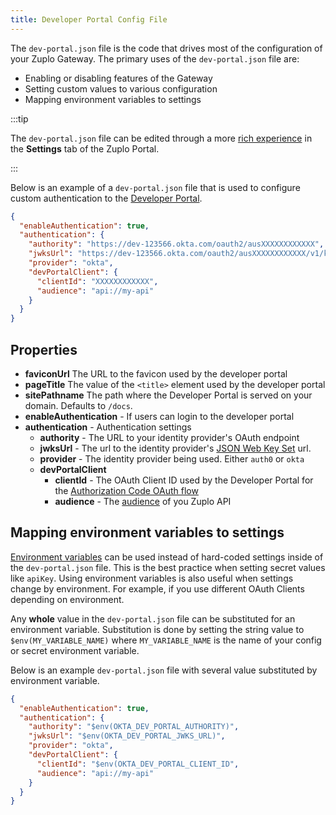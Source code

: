 ```yaml
---
title: Developer Portal Config File
---
```


The `dev-portal.json` file is the code that drives most of the configuration of your Zuplo Gateway. The primary uses of the `dev-portal.json` file are:

- Enabling or disabling features of the Gateway
- Setting custom values to various configuration
- Mapping environment variables to settings

:::tip

The `dev-portal.json` file can be edited through a more [rich experience](../developer-portal/setup.md) in the <SettingsTabIcon /> **Settings** tab of the Zuplo Portal.

:::

Below is an example of a `dev-portal.json` file that is used to configure custom authentication to the [Developer Portal](../developer-portal/index.md).

```json
{
  "enableAuthentication": true,
  "authentication": {
    "authority": "https://dev-123566.okta.com/oauth2/ausXXXXXXXXXXXX",
    "jwksUrl": "https://dev-123566.okta.com/oauth2/ausXXXXXXXXXXXX/v1/keys",
    "provider": "okta",
    "devPortalClient": {
      "clientId": "XXXXXXXXXXXX",
      "audience": "api://my-api"
    }
  }
}
```

## Properties

- **faviconUrl** The URL to the favicon used by the developer portal
- **pageTitle** The value of the `<title>` element used by the developer portal
- **sitePathname** The path where the Developer Portal is served on your domain. Defaults to `/docs`.
- **enableAuthentication** - If users can login to the developer portal
- **authentication** - Authentication settings
  - **authority** - The URL to your identity provider's OAuth endpoint
  - **jwksUrl** - The url to the identity provider's [JSON Web Key Set](https://auth0.com/docs/secure/tokens/json-web-tokens/json-web-key-sets) url.
  - **provider** - The identity provider being used. Either `auth0` or `okta`
  - **devPortalClient**
    - **clientId** - The OAuth Client ID used by the Developer Portal for the [Authorization Code OAuth flow](https://auth0.com/docs/get-started/authentication-and-authorization-flow/authorization-code-flow-with-proof-key-for-code-exchange-pkce)
    - **audience** - The [audience](https://auth0.com/docs/glossary#A:~:text=multi%2Dfactor%20authentication.-,Audience,-The%20unique%20identifier) of you Zuplo API

## Mapping environment variables to settings

[Environment variables](./environment-variables.md) can be used instead of hard-coded settings inside of the `dev-portal.json` file. This is the best practice when setting secret values like `apiKey`. Using environment variables is also useful when settings change by environment. For example, if you use different OAuth Clients depending on environment.

Any **whole** value in the `dev-portal.json` file can be substituted for an environment variable. Substitution is done by setting the string value to `$env(MY_VARIABLE_NAME)` where `MY_VARIABLE_NAME` is the name of your config or secret environment variable.

Below is an example `dev-portal.json` file with several value substituted by environment variable.

```json
{
  "enableAuthentication": true,
  "authentication": {
    "authority": "$env(OKTA_DEV_PORTAL_AUTHORITY)",
    "jwksUrl": "$env(OKTA_DEV_PORTAL_JWKS_URL)",
    "provider": "okta",
    "devPortalClient": {
      "clientId": "$env(OKTA_DEV_PORTAL_CLIENT_ID",
      "audience": "api://my-api"
    }
  }
}
```
